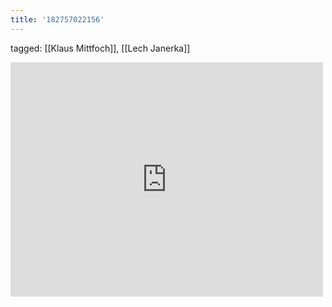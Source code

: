 ```yaml
---
title: '182757022156'
---
```

tagged: [[Klaus Mittfoch]], [[Lech Janerka]]
<iframe allow="accelerometer; autoplay; clipboard-write; encrypted-media; gyroscope; picture-in-picture" allowfullscreen="" frameborder="0" height="375" id="youtube_iframe" src="https://www.youtube.com/embed/X0H_eWsU6yU?feature=oembed&amp;enablejsapi=1&amp;origin=https://safe.txmblr.com&amp;wmode=opaque" width="500"></iframe>